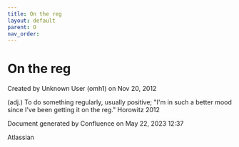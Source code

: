 ```yaml
---
title: On the reg
layout: default
parent: O
nav_order:
---
```


# On the reg

Created by  Unknown User (omh1) on Nov 20, 2012

(adj.) To do something regularly, usually positive; &quot;I'm in such a better mood since I've been getting it on the reg.&quot; Horowitz 2012

Document generated by Confluence on May 22, 2023 12:37

Atlassian
